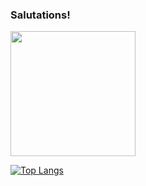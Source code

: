 ### Salutations!

<a href="https://github.com/anuraghazra/github-readme-stats">
  <img height=200 align="center" src="https://github-readme-stats-kappa-lilac-89.vercel.app/api/top-langs/?username=hesamzkr&layout=compact&theme=radical" />
</a>

[![Top Langs](https://github-readme-stats.vercel.app/api/top-langs/?username=hesamzkr&layout=compact&theme=radical)](https://github.com/anuraghazra/github-readme-stats)

<!--
**hesamzkr/hesamzkr** is a ✨ _special_ ✨ repository because its `README.md` (this file) appears on your GitHub profile.

Here are some ideas to get you started:

- 🔭 I’m currently working on ...
- 🌱 I’m currently learning ...
- 👯 I’m looking to collaborate on ...
- 🤔 I’m looking for help with ...
- 💬 Ask me about ...
- 📫 How to reach me: ...
- 😄 Pronouns: ...
- ⚡ Fun fact: ...
-->
